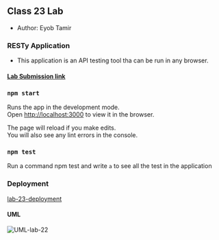 ## Class 23 Lab

  * Author: Eyob Tamir

### RESTy Application

  * This application is an API testing tool tha can be run in any browser.
  
#### [Lab Submission link]()


### `npm start`

Runs the app in the development mode.<br />
Open [http://localhost:3000](http://localhost:3000) to view it in the browser.

The page will reload if you make edits.<br />
You will also see any lint errors in the console.

### `npm test`
 Run a command npm test and write `a` to see all the test in the application


### Deployment

[lab-23-deployment](https://csb-ilkhg.netlify.app/)




#### UML

![UML-lab-22](./asset/image/UML-lab-22.jpg)
